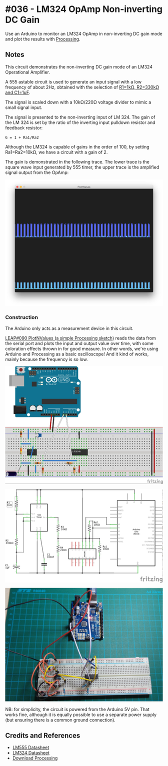 # #036 - LM324 OpAmp Non-inverting DC Gain

Use an Arduino to monitor an LM324 OpAmp in non-inverting DC gain mode and plot the results with [Processing](https://www.processing.org).

## Notes

This circuit demonstrates the non-inverting DC gain mode of an LM324 Operational Amplifier.

A 555 astable circuit is used to generate an input signal with a low frequency of about 2Hz, obtained with the selection of
[R1=1kΩ, R2=330kΩ and C1=1uF](http://visual555.tardate.com/?mode=astable&r1=1&r2=330&c=1).

The signal is scaled down with a 10kΩ/220Ω voltage divider to mimic a small signal input.

The signal is presented to the non-inverting input of LM 324.
The gain of the LM 324 is set by the ratio of the inverting input pulldown resistor and feedback resistor:

    G = 1 + Ra1/Ra2

Although the LM324 is capable of gains in the order of 100, by setting Ra1=Ra2=10kΩ, we have a circuit with a gain of 2.

The gain is demonstrated in the following trace.
The lower trace is the square wave input generated by 555 timer,
the upper trace is the amplified signal output from the OpAmp:

![processing trace](./assets/processing_trace.png?raw=true)

### Construction

The Arduino only acts as a measurement device in this circuit.

[LEAP#090 PlotNValues (a simple Processing sketch)](../../playground/PlotNValues) reads the data from the serial port and plots the input and output value over time, with some coloration effects thrown in for good measure. In other words, we're using Arduino and Processing as a basic oscilloscope! And it kind of works, mainly because the frequency is so low.

![The Breadboard](./assets/NonInverting324_bb.jpg?raw=true)

![The Schematic](./assets/NonInverting324_schematic.jpg?raw=true)

![The Build](./assets/NonInverting324_build.jpg?raw=true)

NB: for simplicity, the circuit is powered from the Arduino 5V pin.
That works fine, although it is equally possible to use a separate power supply (but ensuring there is a common ground connection).

## Credits and References

* [LM555 Datasheet](https://www.futurlec.com/Linear/LM555CN.shtml)
* [LM324 Datasheet](https://www.futurlec.com/Linear/LM324N.shtml)
* [Download Processing](https://www.processing.org/download/)
